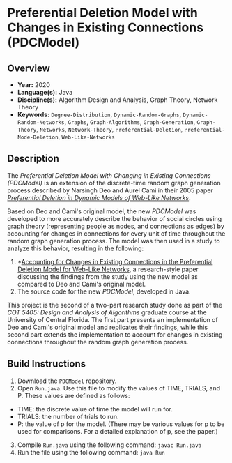 # Preferential Deletion Model with Changes in Existing Connections (PDCModel)

## Overview
- **Year:** 2020
- **Language(s):** Java
- **Discipline(s):** Algorithm Design and Analysis, Graph Theory, Network Theory
- **Keywords:** `Degree-Distribution`, `Dynamic-Random-Graphs`, `Dynamic-Random-Networks`, `Graphs`, `Graph-Algorithms`, `Graph-Generation`, `Graph-Theory`, `Networks`, `Network-Theory`, `Preferential-Deletion`, `Preferential-Node-Deletion`, `Web-Like-Networks`

## Description
The *Preferential Deletion Model with Changing in Existing Connections (PDCModel)* is an extension of the discrete-time random graph generation process described by Narsingh Deo and Aurel Cami in their 2005 paper [*Preferential Deletion in Dynamic Models of Web-Like Networks*](https://www.sciencedirect.com/science/article/abs/pii/S0020019006003632).

Based on Deo and Cami's original model, the new *PDCModel* was developed to more accurately describe the behavior of social circles using graph theory (representing people as nodes, and connections as edges) by accounting for changes in connections for every unit of time throughout the random graph generation process. The model was then used in a study to analyze this behavior, resulting in the following:

1. *[Accounting for Changes in Existing Connections in the Preferential Deletion Model for Web-Like Networks](), a research-style paper discussing the findings from the study using the new model as compared to Deo and Cami's original model.
2. The source code for the new *PDCModel*, developed in Java.

This project is the second of a two-part research study done as part of the *COT 5405: Design and Analysis of Algorithms* graduate course at the University of Central Florida. The first part presents an implementation of Deo and Cami's original model and replicates their findings, while this second part extends the implementation to account for changes in existing connections throughout the random graph generation process.

## Build Instructions
1. Download the `PDCModel` repository.
2. Open `Run.java`. Use this file to modify the values of TIME, TRIALS, and P. These values are defined as follows:
* TIME: the discrete value of time the model will run for.
* TRIALS: the number of trials to run.
* P: the value of p for the model. (There may be various values for p to be used for comparisons. For a detailed explanation of p, see the paper.)
3. Compile `Run.java` using the following command: `javac Run.java`
4. Run the file using the following command: `java Run`
